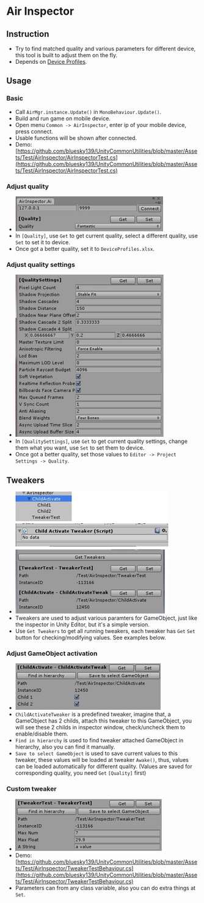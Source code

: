 # Air Inspector

## Instruction

* Try to find matched quality and various parameters for different device, this tool is built to adjust them on the fly.
* Depends on [Device Profiles](https://github.com/bluesky139/UnityCommonUtilities/blob/master/docs/DeviceProfiles.md).

## Usage

### Basic
* Call `AirMgr.instance.Update()` in `MonoBehaviour.Update()`.
* Build and run game on mobile device.
* Open menu `Common -> AirInspector`, enter ip of your mobile device, press connect.
* Usable functions will be shown after connected.
* Demo: [https://github.com/bluesky139/UnityCommonUtilities/blob/master/Assets/Test/AirInspector/AirInspectorTest.cs](https://github.com/bluesky139/UnityCommonUtilities/blob/master/Assets/Test/AirInspector/AirInspectorTest.cs)

### Adjust quality
* ![](./images/AirInspector_Quality.jpg)
* In `[Quality]`, use `Get` to get current quality, select a different quality, use `Set` to set it to device.
* Once got a better quality, set it to `DeviceProfiles.xlsx`.

### Adjust quality settings
* ![](./images/AirInspector_QualitySettings.jpg)
* In `[QualitySettings]`, use `Get` to get current quality settings, change them what you want, use `Set` to set them to device.
* Once got a better quality, set those values to `Editor -> Project Settings -> Quality`.

## Tweakers
* ![](./images/AirInspector_Tweakers.jpg)
* Tweakers are used to adjust various paramters for GameObject, just like the inspector in Unity Editor, but it's a simple version.
* Use `Get Tweakers` to get all running tweakers, each tweaker has `Get` `Set` button for checking/modifying values. See examples below.

### Adjust GameObject activation
* ![](./images/AirInspector_ChildActivateTweak.jpg)
* `ChildActivateTweaker` is a predefined tweaker, imagine that, a GameObject has 2 childs, attach this tweaker to this GameObject, you will see these 2 childs in inspector window, check/uncheck them to enable/disable them.
* `Find in hierarchy` is used to find tweaker attached GameObject in hierarchy, also you can find it manually.
* `Save to select GameObject` is used to save current values to this tweaker, these values will be loaded at tweaker `Awake()`, thus, values can be loaded automatically for different quality. (Values are saved for corresponding quality, you need `Get` `[Quality]` first)

### Custom tweaker
* ![](./images/AirInspector_CustomTweak.jpg)
* Demo: [https://github.com/bluesky139/UnityCommonUtilities/blob/master/Assets/Test/AirInspector/TweakerTestBehaviour.cs](https://github.com/bluesky139/UnityCommonUtilities/blob/master/Assets/Test/AirInspector/TweakerTestBehaviour.cs)
* Parameters can from any class variable, also you can do extra things at `Set`.
